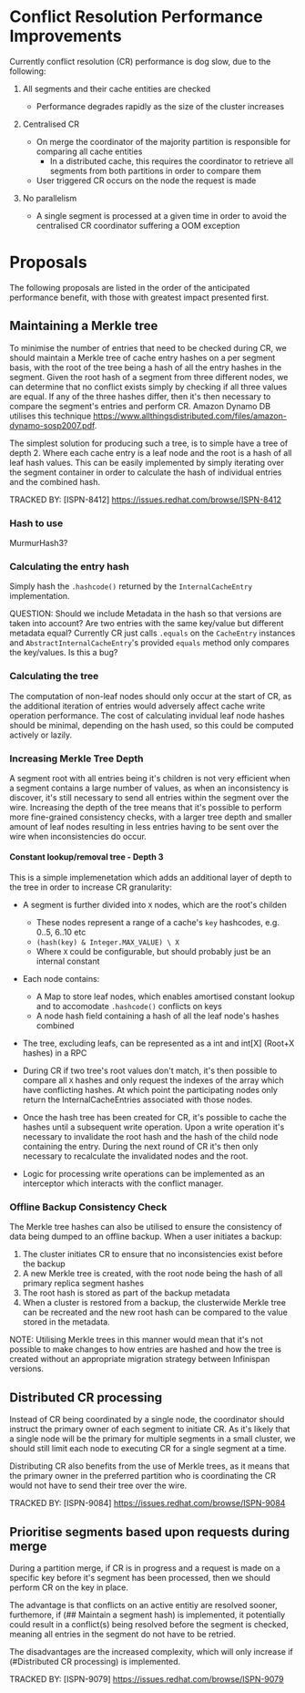 Conflict Resolution Performance Improvements
====================
Currently conflict resolution (CR) performance is dog slow, due to the following:

1. All segments and their cache entities are checked
    - Performance degrades rapidly as the size of the cluster increases

2. Centralised CR
    - On merge the coordinator of the majority partition is responsible for comparing all cache entities
        - In a distributed cache, this requires the coordinator to retrieve all segments from both partitions in order
        to compare them
    - User triggered CR occurs on the node the request is made

3. No parallelism
    - A single segment is processed at a given time in order to avoid the centralised CR coordinator suffering a OOM exception

# Proposals
The following proposals are listed in the order of the anticipated performance benefit, with those with greatest impact
presented first.

## Maintaining a Merkle tree
To minimise the number of entries that need to be checked during CR, we should maintain a Merkle tree of cache entry hashes
on a per segment basis, with the root of the tree being a hash of all the entry hashes in the segment. Given the root hash
of a segment from three different nodes, we can determine that no conflict exists simply by checking if all three values
are equal. If any of the three hashes differ, then it's then necessary to compare the segment's entries and perform CR.
Amazon Dynamo DB utilises this technique https://www.allthingsdistributed.com/files/amazon-dynamo-sosp2007.pdf.

The simplest solution for producing such a tree, is to simple have a tree of depth 2. Where each cache entry is a leaf node
and the root is a hash of all leaf hash values. This can be easily implemented by simply iterating over the segment container
in order to calculate the hash of individual entries and the combined hash.

TRACKED BY: [ISPN-8412] https://issues.redhat.com/browse/ISPN-8412

### Hash to use
MurmurHash3?

### Calculating the entry hash
Simply hash the `.hashcode()` returned by the `InternalCacheEntry` implementation.

QUESTION: Should we include Metadata in the hash so that versions are taken into account? Are two entries with the same
key/value but different metadata equal? Currently CR just calls `.equals` on the `CacheEntry` instances and
`AbstractInternalCacheEntry`'s provided `equals` method only compares the key/values. Is this a bug?

### Calculating the tree
The computation of non-leaf nodes should only occur at the start of CR, as the additional iteration of entries would
adversely affect cache write operation performance. The cost of calculating invidual leaf node hashes should be minimal,
depending on the hash used, so this could be computed actively or lazily.

### Increasing Merkle Tree Depth
A segment root with all entries being it's children is not very efficient when a segment contains a large number of values,
as when an inconsistency is discover, it's still necessary to send all entries within the segment over the wire. Increasing
the depth of the tree means that it's possible to perform more fine-grained consistency checks, with a larger tree depth
and smaller amount of leaf nodes resulting in less entries having to be sent over the wire when inconsistencies do occur.

#### Constant lookup/removal tree - Depth 3
This is a simple implemenetation which adds an additional layer of depth to the tree in order to increase CR granularity:

* A segment is further divided into `X` nodes, which are the root's childen
  - These nodes represent a range of a cache's `key` hashcodes, e.g. 0..5, 6..10 etc
  - `(hash(key) & Integer.MAX_VALUE) \ X`
  - Where `X` could be configurable, but should probably just be an internal constant

* Each node contains:
    - A Map to store leaf nodes, which enables amortised constant lookup and to accomodate `.hashcode()` conflicts on keys
    - A node hash field containing a hash of all the leaf node's hashes combined

* The tree, excluding leafs, can be represented as a int and int[X] (Root+X hashes) in a RPC

* During CR if two tree's root values don't match, it's then possible to compare all `X` hashes and only request the indexes
of the array which have conflicting hashes. At which point the participating nodes only return the InternalCacheEntries
associated with those nodes.

* Once the hash tree has been created for CR, it's possible to cache the hashes until a subsequent write operation. Upon
a write operation it's necessary to invalidate the root hash and the hash of the child node containing the entry. During
the next round of CR it's then only necessary to recalculate the invalidated nodes and the root.

* Logic for processing write operations can be implemented as an interceptor which interacts with the conflict manager.

### Offline Backup Consistency Check
The Merkle tree hashes can also be utilised to ensure the consistency of data being dumped to an offline backup. When a
user initiates a backup:

1. The cluster initiates CR to ensure that no inconsistencies exist before the backup
2. A new Merkle tree is created, with the root node being the hash of all primary replica segment hashes
3. The root hash is stored as part of the backup metadata
4. When a cluster is restored from a backup, the clusterwide Merkle tree can be recreated and the new root hash can be
compared to the value stored in the metadata.

NOTE: Utilising Merkle trees in this manner would mean that it's not possible to make changes to how entries are hashed
and how the tree is created without an appropriate migration strategy between Infinispan versions.

## Distributed CR processing
Instead of CR being coordinated by a single node, the coordinator should instruct the primary owner of each segment to
initiate CR. As it's likely that a single node will be the primary for multiple segments in a small cluster, we should
still limit each node to executing CR for a single segment at a time.

Distributing CR also benefits from the use of Merkle trees, as it means that the primary owner in the preferred partition
who is coordinating the CR would not have to send their tree over the wire.

TRACKED BY: [ISPN-9084] https://issues.redhat.com/browse/ISPN-9084

## Prioritise segments based upon requests during merge
During a partition merge, if CR is in progress and a request is made on a specific key before it's segment has been processed,
then we should perform CR on the key in place.

The advantage is that conflicts on an active entitiy are resolved sooner, furthemore, if (## Maintain a segment hash) is
implemented, it potentially could result in a conflict(s) being resolved before the segment is checked, meaning all entries
in the segment do not have to be retried.

The disadvantages are the increased complexity, which will only increase if (#Distributed CR processing) is implemented.

TRACKED BY: [ISPN-9079] https://issues.redhat.com/browse/ISPN-9079
